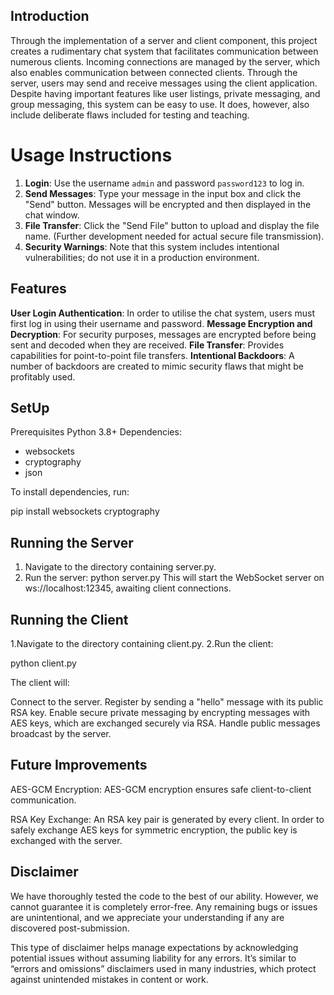 ## Introduction
Through the implementation of a server and client component, this project creates a rudimentary chat system that facilitates communication between numerous clients. Incoming connections are managed by the server, which also enables communication between connected clients. Through the server, users may send and receive messages using the client application. Despite having important features like user listings, private messaging, and group messaging, this system can be easy to use. It does, however, also include deliberate flaws included for testing and teaching.

# Usage Instructions
1. **Login**: Use the username `admin` and password `password123` to log in.
2. **Send Messages**: Type your message in the input box and click the "Send" button. Messages will be encrypted and then displayed in the chat window.
3. **File Transfer**: Click the "Send File" button to upload and display the file name. (Further development needed for actual secure file transmission).
4. **Security Warnings**: Note that this system includes intentional vulnerabilities; do not use it in a production environment.

## Features
**User Login Authentication**: In order to utilise the chat system, users must first log in using their username and password.
**Message Encryption and Decryption**: For security purposes, messages are encrypted before being sent and decoded when they are received.
**File Transfer**: Provides capabilities for point-to-point file transfers.
**Intentional Backdoors**: A number of backdoors are created to mimic security flaws that might be profitably used.

## SetUp
Prerequisites
Python 3.8+
Dependencies:
- websockets
- cryptography
- json
  
To install dependencies, run:

pip install websockets cryptography

## Running the Server
1. Navigate to the directory containing server.py.
2. Run the server:
python server.py
This will start the WebSocket server on ws://localhost:12345, awaiting client connections.

## Running the Client
1.Navigate to the directory containing client.py.
2.Run the client:

python client.py

The client will:

Connect to the server.
Register by sending a "hello" message with its public RSA key.
Enable secure private messaging by encrypting messages with AES keys, which are exchanged securely via RSA.
Handle public messages broadcast by the server.



## Future Improvements
AES-GCM Encryption: AES-GCM encryption ensures safe client-to-client communication.

RSA Key Exchange: An RSA key pair is generated by every client. In order to safely exchange AES keys for symmetric encryption, the public key is exchanged with the server.


## Disclaimer
We have thoroughly tested the code to the best of our ability. However, we cannot guarantee it is completely error-free. Any remaining bugs or issues are unintentional, and we appreciate your understanding if any are discovered post-submission.

This type of disclaimer helps manage expectations by acknowledging potential issues without assuming liability for any errors. It’s similar to “errors and omissions” disclaimers used in many industries, which protect against unintended mistakes in content or work​.
